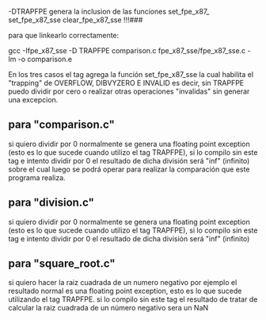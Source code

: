 -DTRAPFPE genera la inclusion de las funciones
set_fpe_x87_
set_fpe_x87_sse
clear_fpe_x87_sse !!!###

para que linkearlo correctamente:

gcc -Ifpe_x87_sse -D TRAPFPE comparison.c fpe_x87_sse/fpe_x87_sse.c -lm -o comparison.e

En los tres casos el tag agrega la función set_fpe_x87_sse la cual habilita el "trapping" de OVERFLOW, DIBVYZERO E INVALID
es decir, sin TRAPFPE puedo dividir por cero o realizar otras operaciones "invalidas" sin generar una excepcion.

## para "comparison.c"
si quiero dividir por 0 normalmente se genera una floating point exception (esto es lo que sucede cuando utilizo el tag TRAPFPE), si lo compilo sin este tag e intento dividir por 0 el resultado de dicha división será "inf" (infinito) sobre el cual luego se podrá operar para realizar la comparación que este programa realiza.

## para "division.c"
si quiero dividir por 0 normalmente se genera una floating point exception (esto es lo que sucede cuando utilizo el tag TRAPFPE), si lo compilo sin este tag e intento dividir por 0 el resultado de dicha división será "inf" (infinito) 

## para "square_root.c"
si quiero hacer la raiz cuadrada de un numero negativo por ejemplo el resultado normal es una floating point exception, esto es lo que sucede utilizando el tag TRAPFPE. si lo compilo sin este tag el resultado de tratar de calcular la raiz cuadrada de un número negativo sera un NaN

